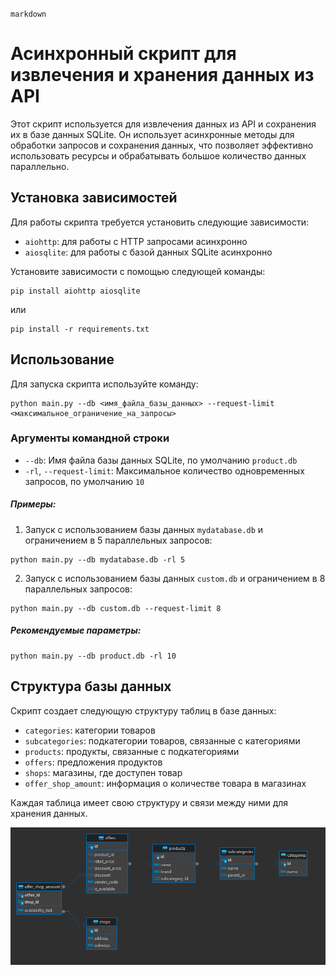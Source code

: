 ```markdown```
# Асинхронный скрипт для извлечения и хранения данных из API

Этот скрипт используется для извлечения данных из API и сохранения их в базе данных SQLite. Он использует асинхронные методы для обработки запросов и сохранения данных, что позволяет эффективно использовать ресурсы и обрабатывать большое количество данных параллельно.

## Установка зависимостей

Для работы скрипта требуется установить следующие зависимости:

- `aiohttp`: для работы с HTTP запросами асинхронно
- `aiosqlite`: для работы с базой данных SQLite асинхронно

Установите зависимости с помощью следующей команды:

```
pip install aiohttp aiosqlite
```
или

```commandline
pip install -r requirements.txt
```

## Использование

Для запуска скрипта используйте команду:

```
python main.py --db <имя_файла_базы_данных> --request-limit <максимальное_ограничение_на_запросы>
```

### Аргументы командной строки

- `--db`: Имя файла базы данных SQLite, по умолчанию `product.db`
- `-rl`, `--request-limit`: Максимальное количество одновременных запросов, по умолчанию `10`


##### Примеры:

1. Запуск с использованием базы данных `mydatabase.db` и ограничением в 5 параллельных запросов:

```commandline
python main.py --db mydatabase.db -rl 5
```

2. Запуск с использованием базы данных `custom.db` и ограничением в 8 параллельных запросов:

```commandline
python main.py --db custom.db --request-limit 8
```
##### Рекомендуемые параметры:

```commandline
python main.py --db product.db -rl 10
```

## Структура базы данных

Скрипт создает следующую структуру таблиц в базе данных:

- `categories`: категории товаров
- `subcategories`: подкатегории товаров, связанные с категориями
- `products`: продукты, связанные с подкатегориями
- `offers`: предложения продуктов
- `shops`: магазины, где доступен товар
- `offer_shop_amount`: информация о количестве товара в магазинах

Каждая таблица имеет свою структуру и связи между ними для хранения данных.

![img.png](img.png)